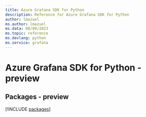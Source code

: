 ```yaml
---
title: Azure Grafana SDK for Python
description: Reference for Azure Grafana SDK for Python
author: lmazuel
ms.author: lmazuel
ms.data: 08/09/2023
ms.topic: reference
ms.devlang: python
ms.service: grafana
---
```

# Azure Grafana SDK for Python - preview
## Packages - preview
[!INCLUDE [packages](grafana-index.md)]